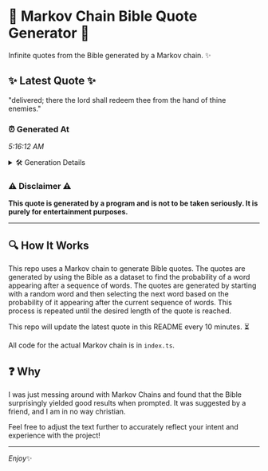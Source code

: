 # 📖 Markov Chain Bible Quote Generator 📖

Infinite quotes from the Bible generated by a Markov chain. ✨

## ✨ Latest Quote ✨
"delivered; there the lord shall redeem thee from the hand of thine enemies."

### ⏰ Generated At
*5:16:12 AM*

<details>
    <summary>🛠️ Generation Details</summary>
    <p>
        <strong>🌱 Seed:</strong> delivered;<br>
        <strong>🔄 Iterations:</strong> 12<br>
        <strong>📜 Context History:</strong><br>[ delivered; ]: there<br>[ delivered;, there ]: the<br>[ delivered;, there, the ]: lord<br>[ delivered;, there, the, lord ]: shall<br>[ delivered;, there, the, lord, shall ]: redeem<br>[ delivered;, there, the, lord, shall, redeem ]: thee<br>[ there, the, lord, shall, redeem, thee ]: from<br>[ the, lord, shall, redeem, thee, from ]: the<br>[ lord, shall, redeem, thee, from, the ]: hand<br>[ shall, redeem, thee, from, the, hand ]: of<br>[ redeem, thee, from, the, hand, of ]: thine<br>[ thee, from, the, hand, of, thine ]: enemies.<br>
    </p>
</details>

### ⚠️ Disclaimer ⚠️
**This quote is generated by a program and is not to be taken seriously. It is purely for entertainment purposes.**

---

## 🔍 How It Works

This repo uses a Markov chain to generate Bible quotes. The quotes are generated by using the Bible as a dataset to find the probability of a word appearing after a sequence of words. The quotes are generated by starting with a random word and then selecting the next word based on the probability of it appearing after the current sequence of words. This process is repeated until the desired length of the quote is reached.

This repo will update the latest quote in this README every 10 minutes. ⏳

All code for the actual Markov chain is in `index.ts`.

## ❓ Why

I was just messing around with Markov Chains and found that the Bible surprisingly yielded good results when prompted. 
It was suggested by a friend, and I am in no way christian.

Feel free to adjust the text further to accurately reflect your intent and experience with the project!

---

*Enjoy*✨
